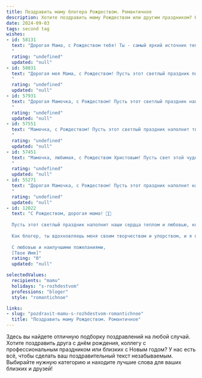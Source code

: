 ```yaml
---
title: Поздравить маму блогера Рождеством. Романтичное
description: Хотите поздравить маму Рождеством или другим праздником? Наш ИИ создаст незабываемое поздравление, а вы обязательно выделитесь среди других.  
date: 2024-09-03
tags: second tag
wishes:
- id: 58131
  text: "Дорогая Мама, с Рождеством тебя! Ты - самый яркий источник тепла и любви в моей жизни, блогер с добрым сердцем, который вдохновляет каждого. Пусть этот праздник принесет тебе не меньше радости, чем ты даришь миру! 🎄✨💖
  "
  rating: "undefined"
  updated: "null"
- id: 58031
  text: "Дорогая моя Мама, с Рождеством! Пусть этот светлый праздник подарит тебе мир, любовь и вдохновение для твоих блогов. Ты — невероятная, талантливая и вдохновляющая! Я так горжусь тобой и люблю тебя больше всего на свете.
  "
  rating: "undefined"
  updated: "null"
- id: 57931
  text: "Дорогая Мамочка, с Рождеством! Пусть этот светлый праздник наполнит твою жизнь теплотой, любовью и волшебством. Спасибо за твою поддержку, за веру в меня и за то, что ты всегда рядом. Пусть блогерский путь сияет яркими красками, а каждая публикация будет искренней и трогательной, как твоя любовь ко мне. Счастливого Рождества, любимая Мама!
  "
  rating: "undefined"
  updated: "null"
- id: 57551
  text: "Мамочка, с Рождеством! Пусть этот светлый праздник наполнит твой дом радостью, любовью и вдохновением. Ты — самая большая поддержка и мой источник вдохновения, и я благодарю судьбу за то, что ты есть у меня. Пусть твои блоги наполняются теплом и душевностью, а твой талант сияет еще ярче.
  "
  rating: "undefined"
  updated: "null"
- id: 57451
  text: "Мамочка, любимая, с Рождеством Христовым! Пусть свет этой чудесной ночи согреет твою душу, а благодать небесная наполнит ее любовью и радостью. В этот день, когда весь мир празднует рождение новой надежды, я желаю тебе исполнения самых сокровенных желаний, вдохновения для новых постов и, конечно,  настоящего семейного счастья!
  "
  rating: "undefined"
  updated: "null"
- id: 55271
  text: "Дорогая Мамочка, с Рождеством! Пусть этот праздник наполнит наш дом теплом, любовью и счастьем. Ты — моя звезда, которая освещает мой путь, и я бесконечно благодарна за твою поддержку, вдохновение и безграничную любовь. Пусть в  твоём блоге всегда будет много вдохновения, а читатели дарят тебе только позитивные эмоции!
  "
  rating: "undefined"
  updated: "null"
- id: 12022
  text: "С Рождеством, дорогая мама! 🎄✨
  
  Пусть этот светлый праздник наполнит наши сердца теплом и любовью, которые так много значили для нас все эти годы. Ты всегда была моим самым ярким примером и опорой, и я благодарю тебя за каждый момент, проведенный вместе.
  
  Как блогер, ты вдохновляешь меня своим творчеством и упорством, и я горжусь тем, кем ты стала. Пусть в это Рождество твои мечты продолжат сбываться, а каждый новый день приносит тебе радость и успех.
  
  С любовью и наилучшими пожеланиями,
  [Твое Имя]"
  rating: "0"
  updated: "null"

selectedValues:
  recipients: "mamu"
  holidays: "s-rozhdestvom"
  professions: "bloger"
  style: "romantichnoe"

links:
- slug: "pozdravit-mamu-s-rozhdestvom-romantichnoe"
  title: "Поздравить маму Рождеством. Романтичное"
---
```


Здесь вы найдете отличную подборку поздравлений на любой случай. 
Хотите поздравить друга с днём рождения, коллегу с профессиональным праздником или близких с Новым годом? У нас есть всё, чтобы сделать ваш поздравительный текст незабываемым. Выбирайте нужную категорию и находите лучшие слова для ваших близких и друзей!
